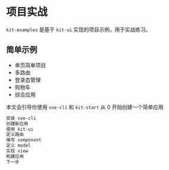 # 项目实战

`kit-examples` 是基于 `kit-ui` 实现的项目示例，用于实战练习。

## 简单示例

- 单页简单项目
- 多路由
- 登录态管理
- 购物车
- 综合应用

本文会引导你使用 `vue-cli` 和 `kit-start` 从 0 开始创建一个简单应用

```bash
安装 vue-cli
创建新应用
使用 kit-ui
定义路由
编写 component
定义 model
实现 view
构建应用
下一步
```

